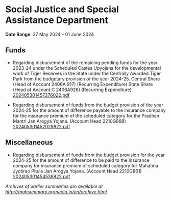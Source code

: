 # Social Justice and Special Assistance Department

**Date Range**: 27 May 2024 - 01 June 2024


## Funds
- Regarding disbursement of the remaining pending funds for the year 2023-24 under the Scheduled Castes Upyojana for the developmental work of Tiger Reserves in the State under the Centrally Awarded Tiger Park from the budgetary provision of the year 2024-25.  Central Share (Head of Account 2406A 917) (Recurring Expenditure) State Share (Head of Account C 2406A926) (Recurring Expenditure)\
  [202405301457276022.pdf](https://gr.maharashtra.gov.in/Site/Upload/Government%20Resolutions/English/202405301457276022.pdf)

- Regarding disbursement of funds from the budget provision of the year 2024-25 for the amount of difference payable to the insurance company for the insurance premium of the scheduled category for the Pradhan Mantri Jan Arogya Yojana. (Account Head 2210G888)\
  [202405301452028822.pdf](https://gr.maharashtra.gov.in/Site/Upload/Government%20Resolutions/English/202405301452028822.pdf)

## Miscellaneous
- Regarding disbursement of funds from the budget provision for the year 2024-25 for the amount of difference to be paid to the insurance company for insurance premium of scheduled category for Mahatma Jyotirao Phule Jan Arogya Yojana. (Account Head 2210G861)\
  [202405301454538922.pdf](https://gr.maharashtra.gov.in/Site/Upload/Government%20Resolutions/English/202405301454538922.pdf)


*Archives of earlier summaries are available at http://mahsummary.orgpedia.in/en/archive.html*